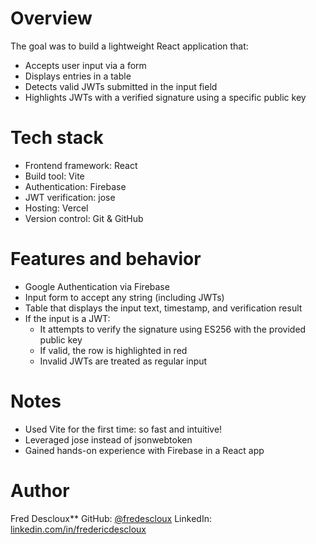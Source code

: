 # Overview
The goal was to build a lightweight React application that:
- Accepts user input via a form
- Displays entries in a table
- Detects valid JWTs submitted in the input field
- Highlights JWTs with a verified signature using a specific public key

# Tech stack
- Frontend framework: React
- Build tool: Vite
- Authentication: Firebase
- JWT verification: jose
- Hosting: Vercel
- Version control: Git & GitHub

# Features and behavior
- Google Authentication via Firebase
- Input form to accept any string (including JWTs)
- Table that displays the input text, timestamp, and verification result
- If the input is a JWT:
  - It attempts to verify the signature using ES256 with the provided public key
  - If valid, the row is highlighted in red
  - Invalid JWTs are treated as regular input

# Notes
- Used Vite for the first time: so fast and intuitive!
- Leveraged jose instead of jsonwebtoken
- Gained hands-on experience with Firebase in a React app

# Author
Fred Descloux**
GitHub: [@fredescloux](https://github.com/fredescloux)
LinkedIn: [linkedin.com/in/fredericdescloux](https://linkedin.com/in/fredericdescloux)
